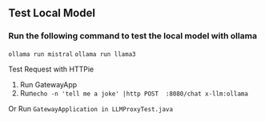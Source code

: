 
## Test Local Model
### Run the following command to test the local model with ollama
`ollama run mistral`
`ollama run llama3`

Test Request with HTTPie
1. Run GatewayApp
2. Run`echo -n 'tell me a joke' |http POST  :8080/chat x-llm:ollama` 

Or Run
`GatewayApplication in LLMProxyTest.java`